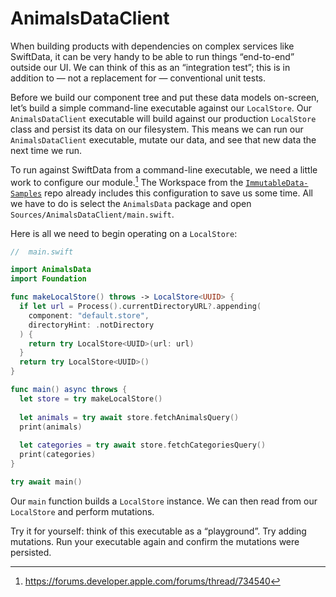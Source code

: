 # AnimalsDataClient

When building products with dependencies on complex services like SwiftData, it can be very handy to be able to run things “end-to-end” outside our UI. We can think of this as an “integration test”; this is in addition to — not a replacement for — conventional unit tests.

Before we build our component tree and put these data models on-screen, let’s build a simple command-line executable against our `LocalStore`. Our `AnimalsDataClient` executable will build against our production `LocalStore` class and persist its data on our filesystem. This means we can run our `AnimalsDataClient` executable, mutate our data, and see that new data the next time we run.

To run against SwiftData from a command-line executable, we need a little work to configure our module.[^1] The Workspace from the [`ImmutableData-Samples`](https://github.com/Swift-ImmutableData/ImmutableData-Samples) repo already includes this configuration to save us some time. All we have to do is select the `AnimalsData` package and open `Sources/AnimalsDataClient/main.swift`.

Here is all we need to begin operating on a `LocalStore`:

```swift
//  main.swift

import AnimalsData
import Foundation

func makeLocalStore() throws -> LocalStore<UUID> {
  if let url = Process().currentDirectoryURL?.appending(
    component: "default.store",
    directoryHint: .notDirectory
  ) {
    return try LocalStore<UUID>(url: url)
  }
  return try LocalStore<UUID>()
}

func main() async throws {
  let store = try makeLocalStore()
  
  let animals = try await store.fetchAnimalsQuery()
  print(animals)
  
  let categories = try await store.fetchCategoriesQuery()
  print(categories)
}

try await main()
```

Our `main` function builds a `LocalStore` instance. We can then read from our `LocalStore` and perform mutations.

Try it for yourself: think of this executable as a “playground”. Try adding mutations. Run your executable again and confirm the mutations were persisted.

[^1]: https://forums.developer.apple.com/forums/thread/734540
